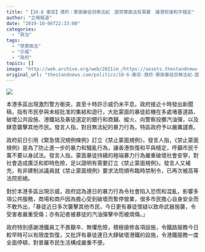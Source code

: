 ```yaml
---
title: "【10.6 衝突】港府：蒙面暴徒目無法紀　證禁蒙面法有需要　讓港恢復和平穩定"
author: "立場報道"
date: "2019-10-06T22:33:00"
categories:
  - "政治"
tags:
  - "禁蒙面法"
  - "示威"
  - "政府"
topics: []
image: "http://web.archive.org/web/2021im_/https://assets.thestandnews.com/media/photos/govgov-17_la1oQ.png"
original_url: "thestandnews.com/politics/10-6-衝突-港府-蒙面暴徒目無法紀-證禁蒙面法有需要-讓港恢復和平穩定"
---
```

![](http://web.archive.org/web/2021im_/https://assets.thestandnews.com/media/photos/govgov-17_la1oQ.png)

本港多區出現激烈警方衝突，直至十時許示威仍未平息。政府接近十時發出新聞稿，指有市民參與未經批准的集結和遊行，大批蒙面的暴徒趁機在多處堵塞道路、破壞公共設施、港鐵站及暴徒選定的銀行和商鋪、縱火、向警察投擲汽油彈，以及肆意襲擊其他市民。發言人指，對目無法紀的暴力行為，特區政府予以嚴厲譴責。

政府前日引用《緊急情況規例條例》訂立《禁止蒙面規例》，發言人指，《禁止蒙面規例》是為了防止進一步的暴力和騷亂行為，讓香港恢復和平與穩定，呼籲市民千萬不要以身試法。發言人指，蒙面暴徒持續的極端暴力行為嚴重破壞社會安寧，對社會造成廣泛和即時危險，足以證明有需要訂立《禁止蒙面規例》。發言人又補充，有非建制派議員就《禁止蒙面規例》要求法院頒布臨時禁制令，已再次被高等法院拒絕。

對於本港多區出現示威，政府認為連日的暴力行為令社會陷入恐慌和混亂，影響多項公共服務，商場和商戶因為擔心受到破壞而暫停營業，很多市民擔心自身安全而不敢外出，「暴徒近日多次襲擊其他市民，今日更有暴徒懷疑以致命武器施襲，令受害者嚴重受傷；亦有記者被暴徒的汽油彈擊中而被燒傷。」

政府特別感謝港鐵員工不畏艱辛、無懼危險，積極搶修各項設施，令鐵路服務今日較早時可以有限度恢復，又批評有暴徒連日大肆破壞港鐵的設施，令港鐵服務一度全面停頓，對普羅市民生活構成嚴重不便。
